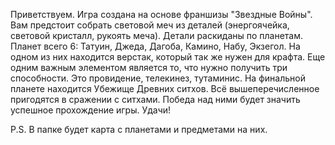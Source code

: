 ﻿Приветствуем. Игра создана на основе франшизы "Звездные Войны".
Вам предстоит собрать световой меч из деталей (энергоячейка, световой кристалл, рукоять меча).
Детали раскиданы по планетам. Планет всего 6: Татуин, Джеда, Дагоба, Камино, Набу, Экзегол.
На одном из них находится верстак, который так же нужен для крафта.
Еще одним важным элементом является то, что нужно получить три способности. Это провидение, телекинез, тутаминис.
На финальной планете находится Убежище Древних ситхов.
Всё вышеперечисленное пригодятся в сражении с ситхами.
Победа над ними будет значить успешное прохождение игры. Удачи!

P.S. В папке будет карта с планетами и предметами на них.